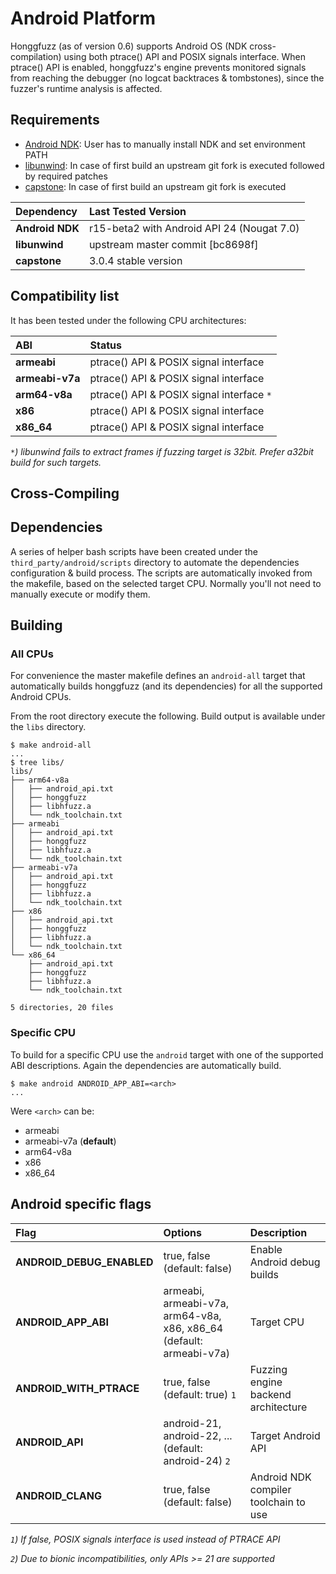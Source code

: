 # Android Platform #

Honggfuzz (as of version 0.6) supports Android OS (NDK cross-compilation) using
both ptrace() API and POSIX signals interface. When ptrace() API is enabled,
honggfuzz's engine prevents monitored signals from reaching the debugger (no
logcat backtraces & tombstones), since the fuzzer's runtime analysis is
affected.

## Requirements ##

* [Android NDK](https://developer.android.com/ndk/index.html): User has to
manually install NDK and set environment PATH
* [libunwind](http://www.nongnu.org/libunwind/download.html): In case of first
build an upstream git fork is executed followed by required patches
* [capstone](http://www.capstone-engine.org/download.html): In case of first
build an upstream git fork is executed

| **Dependency** | **Last Tested Version** |
|:-------|:-----------|
| **Android NDK** | r15-beta2 with Android API 24 (Nougat 7.0) |
| **libunwind** | upstream master commit [bc8698f] |
| **capstone** | 3.0.4 stable version |

## Compatibility list ##

It has been tested under the following CPU architectures:

| **ABI** | **Status** |
|:-------|:-----------|
| **armeabi** | ptrace() API & POSIX signal interface |
| **armeabi-v7a** | ptrace() API & POSIX signal interface |
| **arm64-v8a** | ptrace() API & POSIX signal interface `*`|
| **x86** | ptrace() API & POSIX signal interface |
| **x86_64** | ptrace() API & POSIX signal interface |

_`*`) libunwind fails to extract frames if fuzzing target is 32bit. Prefer a32bit build for such targets._


## Cross-Compiling ##
## Dependencies ##

A series of helper bash scripts have been created under the
`third_party/android/scripts` directory to automate the dependencies
configuration & build process. The scripts are automatically invoked from the
makefile, based on the selected target CPU. Normally you'll not need to manually
execute or modify them.

## Building
### All CPUs ###
For convenience the master makefile defines an `android-all` target that
automatically builds honggfuzz (and its dependencies) for all the supported
Android CPUs.

From the root directory execute the following. Build output is available under
the `libs` directory.

```
$ make android-all
...
$ tree libs/
libs/
├── arm64-v8a
│   ├── android_api.txt
│   ├── honggfuzz
│   ├── libhfuzz.a
│   └── ndk_toolchain.txt
├── armeabi
│   ├── android_api.txt
│   ├── honggfuzz
│   ├── libhfuzz.a
│   └── ndk_toolchain.txt
├── armeabi-v7a
│   ├── android_api.txt
│   ├── honggfuzz
│   ├── libhfuzz.a
│   └── ndk_toolchain.txt
├── x86
│   ├── android_api.txt
│   ├── honggfuzz
│   ├── libhfuzz.a
│   └── ndk_toolchain.txt
└── x86_64
    ├── android_api.txt
    ├── honggfuzz
    ├── libhfuzz.a
    └── ndk_toolchain.txt

5 directories, 20 files
```


### Specific CPU ###
To build for a specific CPU use the `android` target with one of the supported
ABI descriptions. Again the dependencies are automatically build.

```
$ make android ANDROID_APP_ABI=<arch>
...
```

Were `<arch>` can be:

* armeabi
* armeabi-v7a (**default**)
* arm64-v8a
* x86
* x86_64


## Android specific flags ##

| **Flag** | **Options** | **Description** |
|:----------|:------------|:----------------|
| **ANDROID_DEBUG_ENABLED** | true, false (default: false) | Enable Android debug builds |
| **ANDROID_APP_ABI** | armeabi, armeabi-v7a, arm64-v8a, x86, x86_64 (default: armeabi-v7a) | Target CPU |
| **ANDROID_WITH_PTRACE** | true, false (default: true) `1`| Fuzzing engine backend architecture |
| **ANDROID_API** | android-21, android-22, ... (default: android-24) `2` | Target Android API |
| **ANDROID_CLANG** | true, false (default: false) | Android NDK compiler toolchain to use |

_`1`) If false, POSIX signals interface is used instead of PTRACE API_

_`2`) Due to bionic incompatibilities, only APIs >= 21 are supported_
